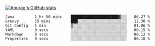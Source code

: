 [![Anurag's GitHub stats](https://github-readme-stats.vercel.app/api?username=sebasphere&count_private=true&theme=tokyonight)](https://github.com/anuraghazra/github-readme-stats)

<!--START_SECTION:waka-->

```text
Java         1 hr 50 mins    █████████████████████▓░░░   86.27 %
Groovy       15 mins         ███░░░░░░░░░░░░░░░░░░░░░░   12.30 %
Git Config   1 min           ▒░░░░░░░░░░░░░░░░░░░░░░░░   01.06 %
YAML         0 secs          ░░░░░░░░░░░░░░░░░░░░░░░░░   00.15 %
Markdown     0 secs          ░░░░░░░░░░░░░░░░░░░░░░░░░   00.12 %
Properties   0 secs          ░░░░░░░░░░░░░░░░░░░░░░░░░   00.10 %
```

<!--END_SECTION:waka-->
